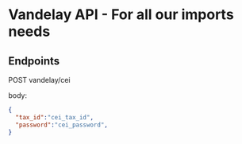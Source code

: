 # Vandelay API - For all our imports needs


## Endpoints

POST vandelay/cei
  
  body: 
  ```json
  {
    "tax_id":"cei_tax_id",
    "password":"cei_password",
  }
  ```

